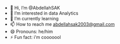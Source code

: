 - 👋 Hi, I’m @AbdellahSAK
- 👀 I’m interested in data Analytics
- 🌱 I’m currently learning 
- 📫 How to reach me abdellahsak2003@gmail.com
- 😄 Pronouns: he/him
- ⚡ Fun fact: i'm cooooool

<!---
AbdellahSAK/AbdellahSAK is a ✨ special ✨ repository because its `README.md` (this file) appears on your GitHub profile.
You can click the Preview link to take a look at your changes.
--->
